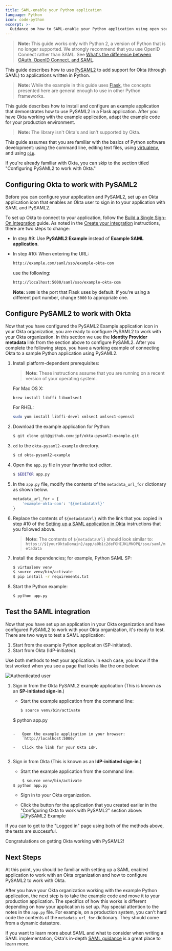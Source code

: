 ```yaml
---
title: SAML-enable your Python application
language: Python
icon: code-python
excerpt: >-
  Guidance on how to SAML-enable your Python application using open source PySAML2.
---
```


> **Note:** This guide works only with Python 2, a version of Python that is no longer supported. We strongly recommend that you use OpenID Connect rather than SAML. See [What's the difference between OAuth, OpenID Connect, and SAML](https://www.okta.com/identity-101/whats-the-difference-between-oauth-openid-connect-and-saml/).

This guide describes how to use [PySAML2](https://github.com/rohe/pysaml2) to add support for Okta (through SAML) to applications written in Python.

> **Note:** While the example in this guide uses [Flask](http://flask.pocoo.org/), the concepts presented here are general enough to use in other Python frameworks.

This guide describes how to install and configure an example application that demonstrates how to use PySAML2 in a Flask application. After you have Okta working with the example application, adapt the example code for your production environment.

> **Note:** The library isn't Okta's and isn't supported by Okta.

This guide assumes that you are familiar with the basics of Python software development: using the command line, editing text files, using [virtualenv](https://virtualenv.pypa.io/en/latest/), and using [`pip`](https://en.wikipedia.org/wiki/Pip_%28package_manager%29).

If you're already familiar with Okta, you can skip to the section titled "Configuring PySAML2 to work with Okta."

## Configuring Okta to work with PySAML2

Before you can configure your application and PySAML2, set up an Okta application icon that enables an Okta user to sign in to your application with SAML and PySAML2.

To set up Okta to connect to your application, follow the [Build a Single Sign-On Integration](/docs/guides/build-sso-integration/saml2/main/)
guide. As noted in the [Create your integration](/docs/guides/build-sso-integration/saml2/main/#create-your-integration) instructions, there are two steps to change:

* In step \#9: Use **PySAML2 Example** instead of **Example SAML application**.
* In step \#10: When entering the URL:

  ```bash
  http://example.com/saml/sso/example-okta-com
  ```

  use the following:

  ```bash
  http://localhost:5000/saml/sso/example-okta-com
  ```

  **Note:** `5000` is the port that Flask uses by default. If you're using a different port number, change `5000` to appropriate one.


## Configure PySAML2 to work with Okta

Now that you have configured the PySAML2 Example application icon in your Okta organization, you are ready to configure PySAML2 to work with your Okta organization. In this section we use the **Identity Provider metadata** link from the section above to configure PySAML2. After you complete the following steps, you have a working example of connecting Okta to a sample Python application using PySAML2.

1. Install platform-dependent prerequisites:

    > **Note:** These instructions assume that you are running on a recent version of your operating system.

    For Mac OS X:

    ```bash
    brew install libffi libxmlsec1
    ```

    For RHEL:

    ```bash
    sudo yum install libffi-devel xmlsec1 xmlsec1-openssl
    ```

2. Download the example application for Python:

    ```bash
    $ git clone git@github.com:jpf/okta-pysaml2-example.git
    ```

3. `cd` to the `okta-pysaml2-example` directory.

    ```bash
    $ cd okta-pysaml2-example
    ```

4. Open the `app.py` file in your favorite text editor.

    ```bash
    $ $EDITOR app.py
    ```

5. In the `app.py` file, modify the contents of the `metadata_url_for` dictionary as shown below.

    ``` python
    metadata_url_for = {
        'example-okta-com': '${metadataUrl}'
    }
    ```

6. Replace the contents of `${metadataUrl}` with the link that you copied in step \#10 of the [Setting up a SAML application in Okta](/docs/guides/customize-authz-server/) instructions that you followed above.

    > **Note:** The contents of `${metadataUrl}` should look similar to: `https://${yourOktaDomain}/app/a0b1c2deFGHIJKLMNOPQ/sso/saml/metadata`

7. Install the dependencies; for example, Python SAML SP:

    ```bash
    $ virtualenv venv
    $ source venv/bin/activate
    $ pip install -r requirements.txt
    ```

8. Start the Python example:

    ```bash
    $ python app.py
    ```

## Test the SAML integration

Now that you have set up an application in your Okta organization and have configured PySAML2 to work with your Okta organization, it's ready to test. There are two ways to test a SAML application:

1. Start from the example Python application (SP-initiated).
2. Start from Okta (IdP-initiated).

Use both methods to test your application. In each case, you know if the test worked when you see a page that looks like the one below:

![Authenticated user](/img/pysaml2-authenticated-user.png "Authenticated user")


1. Sign in from the Okta PySAML2 example application (This is known as an **SP-initiated sign-in**.)

    -  Start the example application from the command line:

        ```bash
        $ source venv/bin/activate
    $ python app.py
    ```

    -   Open the example application in your browser:
        `http://localhost:5000/`

    -   Click the link for your Okta IdP.


2. Sign in from Okta (This is known as an **IdP-initiated sign-in**.)

    -  Start the example application from the command line:

    ```bash
        $ source venv/bin/activate
    $ python app.py
    ```

    -  Sign in to your Okta organization.

    -  Click the button for the application that you created earlier in the "Configuring Okta to work with PySAML2" section above: ![PySAML2 Example](/img/pysaml2-example-okta-chiclet.png "PySAML2 Example")

If you can to get to the "Logged in" page using both of the methods above, the tests are successful.

Congratulations on getting Okta working with PySAML2!

## Next Steps

At this point, you should be familiar with setting up a SAML enabled application to work with an Okta organization and how to configure PySAML2 to work with Okta.

After you have your Okta organization working with the example Python application, the next step is to take the example code and move it to your production application. The specifics of how this works is different depending on how your application is set up. Pay special attention to the notes in the `app.py` file. For example, on a production system, you can't hard code the contents of the `metadata_url_for` dictionary. They should come from a dynamic datastore.

If you want to learn more about SAML and what to consider when writing a SAML implementation, Okta's in-depth [SAML guidance](https://www.okta.com/integrate/documentation/saml/) is a great place to learn more.

